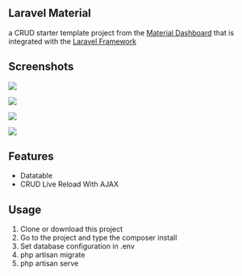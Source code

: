 ## Laravel Material
a CRUD starter template project from the  [Material Dashboard](https://github.com/creativetimofficial/material-dashboard)  that is integrated with the [Laravel Framework](https://github.com/laravel/laravel)

## Screenshots

![
](https://raw.githubusercontent.com/fariswidhi/laravel-material/master/Screenshot%20from%202018-07-20%2017-47-42.png)

![
](https://raw.githubusercontent.com/fariswidhi/laravel-material/master/Screenshot%20from%202018-07-20%2017-50-14.png)

![
](https://raw.githubusercontent.com/fariswidhi/laravel-material/master/Screenshot%20from%202018-07-20%2017-51-58.png)

![
](https://raw.githubusercontent.com/fariswidhi/laravel-material/master/Screenshot%20from%202018-07-20%2017-52-55.png)

## Features

 - Datatable 
 - CRUD Live Reload With AJAX


## Usage
1. Clone or download this project
2. Go to the project and type the composer install
3. Set database configuration in .env
4. php artisan migrate
5. php artisan serve